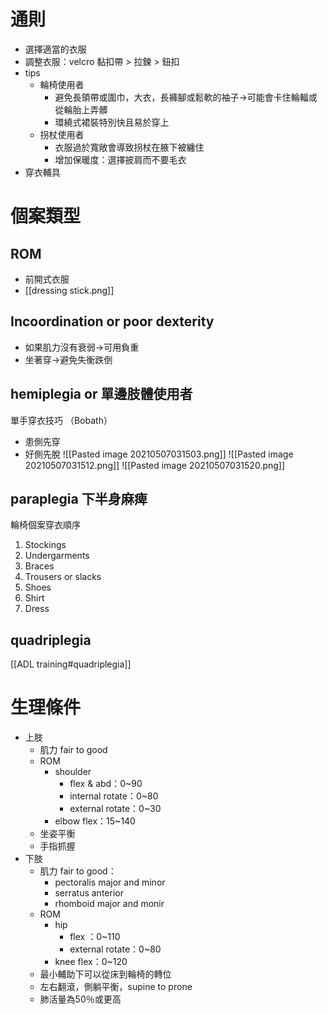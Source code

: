 # 通則
- 選擇適當的衣服
- 調整衣服：velcro 黏扣帶 > 拉鍊 > 鈕扣
- tips
	- 輪椅使用者
		- 避免長領帶或圍巾，大衣，長褲腳或鬆軟的袖子→可能會卡住輪輻或從輪胎上弄髒
		- 環繞式裙裝特別快且易於穿上
	- 拐杖使用者
		- 衣服過於寬敞會導致拐杖在腋下被纏住
		- 增加保暖度：選擇披肩而不要毛衣
- 穿衣輔具
# 個案類型
## ROM
- 前開式衣服
- [[dressing stick.png]]
## Incoordination or poor dexterity
- 如果肌力沒有衰弱→可用負重
- 坐著穿→避免失衡跌倒
## hemiplegia or 單邊肢體使用者
單手穿衣技巧 （Bobath）
- 患側先穿
- 好側先脫
![[Pasted image 20210507031503.png]]
![[Pasted image 20210507031512.png]]
![[Pasted image 20210507031520.png]]
## paraplegia 下半身麻痺
輪椅個案穿衣順序
1. Stockings
2. Undergarments
3. Braces
4. Trousers or slacks
5. Shoes
6. Shirt
7. Dress
## quadriplegia
[[ADL training#quadriplegia]]


# 生理條件
- 上肢
	- 肌力 fair to good
	- ROM
		- shoulder 
			- flex & abd：0~90
			- internal rotate：0~80
			- external rotate：0~30
		- elbow flex：15~140
	- 坐姿平衡
	- 手指抓握
- 下肢
	- 肌力 fair to good：
		- pectoralis major and minor
		- serratus anterior 
		- rhomboid major and monir
	- ROM
		- hip 
			- flex ：0~110
			- external rotate：0~80
		- knee flex：0~120
	- 最小輔助下可以從床到輪椅的轉位
	- 左右翻滾，側躺平衡，supine to prone
	- 肺活量為50％或更高